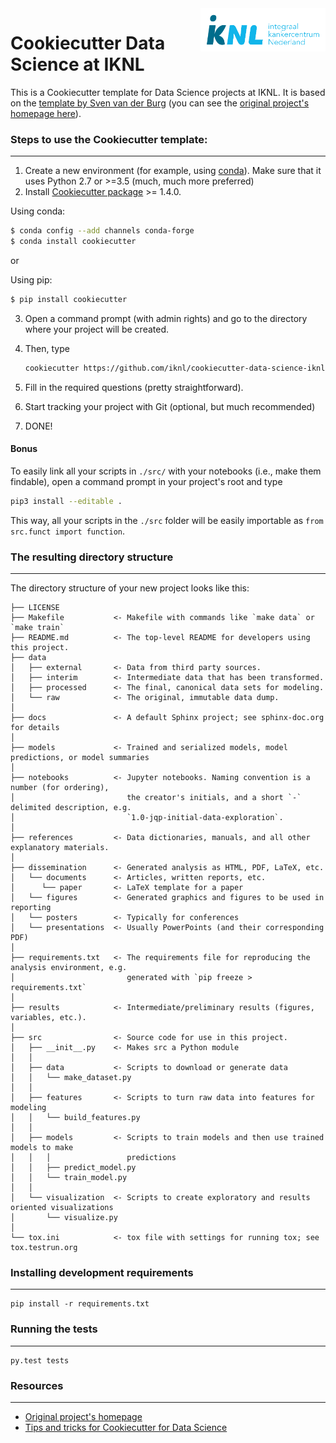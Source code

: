 <img src="https://github.com/IKNL/guidelines/blob/master/resources/logos/iknl_nl.png?raw=true" width=200 align="right">

# Cookiecutter Data Science at IKNL

This is a Cookiecutter template for Data Science projects at IKNL. It is based on the [template by Sven van der Burg](https://github.com/svenvanderburg/cookiecutter-data-science) (you can see the [original project's homepage here](http://drivendata.github.io/cookiecutter-data-science/)).

### Steps to use the Cookiecutter template:
-----------

1. Create a new environment (for example, using [conda](https://docs.conda.io/projects/conda/en/latest/user-guide/tasks/manage-environments.html#creating-an-environment-with-commands)). Make sure that it uses Python 2.7 or >=3.5 (much, much more preferred)
2. Install [Cookiecutter package](http://cookiecutter.readthedocs.org/en/latest/installation.html) >= 1.4.0.

Using conda:

``` bash
$ conda config --add channels conda-forge
$ conda install cookiecutter
```

or

Using pip:
``` bash
$ pip install cookiecutter
```
3. Open a command prompt (with admin rights) and go to the directory where your project will be created.
4. Then, type

   ``` bash
   cookiecutter https://github.com/iknl/cookiecutter-data-science-iknl
   ```
5. Fill in the required questions (pretty straightforward).
6. Start tracking your project with Git (optional, but much recommended)
7. DONE!

#### Bonus
To easily link all your scripts in `./src/` with your notebooks (i.e., make them findable), open a command prompt in your project's root and type

``` bash
pip3 install --editable .
```

This way, all your scripts in the `./src` folder will be easily importable as `from src.funct import function`.

### The resulting directory structure
------------

The directory structure of your new project looks like this:

```
├── LICENSE
├── Makefile           <- Makefile with commands like `make data` or `make train`
├── README.md          <- The top-level README for developers using this project.
├── data
│   ├── external       <- Data from third party sources.
│   ├── interim        <- Intermediate data that has been transformed.
│   ├── processed      <- The final, canonical data sets for modeling.
│   └── raw            <- The original, immutable data dump.
│
├── docs               <- A default Sphinx project; see sphinx-doc.org for details
│
├── models             <- Trained and serialized models, model predictions, or model summaries
│
├── notebooks          <- Jupyter notebooks. Naming convention is a number (for ordering),
│                         the creator's initials, and a short `-` delimited description, e.g.
│                         `1.0-jqp-initial-data-exploration`.
│
├── references         <- Data dictionaries, manuals, and all other explanatory materials.
│
├── dissemination      <- Generated analysis as HTML, PDF, LaTeX, etc.
│   └── documents      <- Articles, written reports, etc.
│      └── paper       <- LaTeX template for a paper
│   └── figures        <- Generated graphics and figures to be used in reporting
│   └── posters        <- Typically for conferences
│   └── presentations  <- Usually PowerPoints (and their corresponding PDF)
│
├── requirements.txt   <- The requirements file for reproducing the analysis environment, e.g.
│                         generated with `pip freeze > requirements.txt`
│
├── results            <- Intermediate/preliminary results (figures, variables, etc.).
│
├── src                <- Source code for use in this project.
│   ├── __init__.py    <- Makes src a Python module
│   │
│   ├── data           <- Scripts to download or generate data
│   │   └── make_dataset.py
│   │
│   ├── features       <- Scripts to turn raw data into features for modeling
│   │   └── build_features.py
│   │
│   ├── models         <- Scripts to train models and then use trained models to make
│   │   │                 predictions
│   │   ├── predict_model.py
│   │   └── train_model.py
│   │
│   └── visualization  <- Scripts to create exploratory and results oriented visualizations
│       └── visualize.py
│
└── tox.ini            <- tox file with settings for running tox; see tox.testrun.org
```

### Installing development requirements
------------

    pip install -r requirements.txt

### Running the tests
------------

    py.test tests

### Resources
------------
- [Original project's homepage](http://drivendata.github.io/cookiecutter-data-science/)
- [Tips and tricks for Cookiecutter for Data Science](https://medium.com/@rrfd/cookiecutter-data-science-organize-your-projects-atom-and-jupyter-2be7862f487e)
